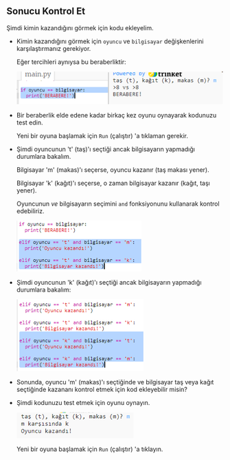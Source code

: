 ## Sonucu Kontrol Et

Şimdi kimin kazandığını görmek için kodu ekleyelim.

+ Kimin kazandığını görmek için `oyuncu` ve `bilgisayar` değişkenlerini karşılaştırmanız gerekiyor.
    
    Eğer tercihleri aynıysa bu beraberliktir:
    
    ![ekran görüntüsü](images/rps-draw.png)

+ Bir beraberlik elde edene kadar birkaç kez oyunu oynayarak kodunuzu test edin.
    
    Yeni bir oyuna başlamak için `Run` (çalıştır) 'a tıklaman gerekir.

+ Şimdi oyuncunun 't' (taş)'ı seçtiği ancak bilgisayarın yapmadığı durumlara bakalım.
    
    Bilgisayar 'm' (makas)'ı seçerse, oyuncu kazanır (taş makası yener).
    
    Bilgisayar 'k' (kağıt)'ı seçerse, o zaman bilgisayar kazanır (kağıt, taşı yener).
    
    Oyuncunun *ve* bilgisayarın seçimini `and` fonksiyonunu kullanarak kontrol edebiliriz.
    
    ![ekran görüntüsü](images/rps-player-rock.png)

+ Şimdi oyuncunun 'k' (kağıt)'ı seçtiği ancak bilgisayarın yapmadığı durumlara bakalım:
    
    ![ekran görüntüsü](images/rps-player-paper.png)

+ Sonunda, oyuncu 'm' (makas)'ı seçtiğinde ve bilgisayar taş veya kağıt seçtiğinde kazananı kontrol etmek için kod ekleyebilir misin?

+ Şimdi kodunuzu test etmek için oyunu oynayın.
    
    ![ekran görüntüsü](images/rps-play.png)
    
    Yeni bir oyuna başlamak için `Run` (çalıştır) 'a tıklayın.